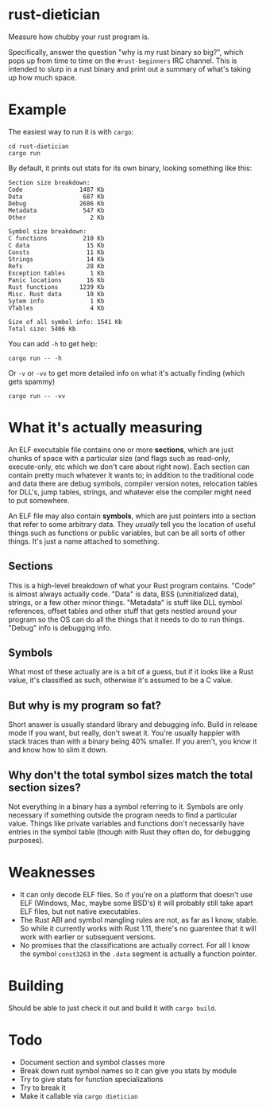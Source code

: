 # rust-dietician

Measure how chubby your rust program is.

Specifically, answer the question "why is my rust binary so big?",
which pops up from time to time on the `#rust-beginners` IRC channel.
This is intended to slurp in a rust binary and print out a summary of
what's taking up how much space.

# Example

The easiest way to run it is with `cargo`:

```
cd rust-dietician
cargo run
```

By default, it prints out stats for its own binary, looking something like this:

```
Section size breakdown:
Code                1487 Kb
Data                 687 Kb
Debug               2686 Kb
Metadata             547 Kb
Other                  2 Kb

Symbol size breakdown:
C functions          210 Kb
C data                15 Kb
Consts                11 Kb
Strings               14 Kb
Refs                  28 Kb
Exception tables       1 Kb
Panic locations       16 Kb
Rust functions      1239 Kb
Misc. Rust data       10 Kb
Sytem info             1 Kb
VTables                4 Kb

Size of all symbol info: 1541 Kb
Total size: 5406 Kb
```

You can add `-h` to get help:

```
cargo run -- -h
```

Or `-v` or `-vv` to get more detailed info on what it's actually finding (which gets spammy)

```
cargo run -- -vv
```

# What it's actually measuring

An ELF executable file contains one or more **sections**, which are just chunks of space with a
particular size (and flags such as read-only, execute-only, etc which we don't care about right now).
Each section can contain pretty much whatever it wants to; in addition to the traditional code and data
there are debug symbols, compiler version notes, relocation tables for DLL's, jump tables, strings, and
whatever else the compiler might need to put somewhere.

An ELF file may also contain **symbols**, which are just pointers into a section that refer to some
arbitrary data.  They *usually* tell you the location of useful things such as functions or public
variables, but can be all sorts of other things.  It's just a name attached to something.

## Sections

This is a high-level breakdown of what your Rust program contains.  "Code" is almost always actually
code.  "Data" is data, BSS (uninitialized data), strings, or a few other minor things.  "Metadata" is
stuff like DLL symbol references, offset tables and other stuff that gets nestled around your program so
the OS can do all the things that it needs to do to run things.  "Debug" info is debugging info.

## Symbols

What most of these actually are is a bit of a guess, but if it looks like a Rust value, it's classified
as such, otherwise it's assumed to be a C value.  

## But why is my program so fat?

Short answer is usually standard library and debugging info.  Build in release mode if you want, but
really, don't sweat it.  You're usually happier with stack traces than with a binary being 40% smaller.
If you aren't, you know it and know how to slim it down.

## Why don't the total symbol sizes match the total section sizes?

Not everything in a binary has a symbol referring to it.  Symbols are only necessary if something outside
the program needs to find a particular value.  Things like private variables and functions don't
necessarily have entries in the symbol table (though with Rust they often do, for debugging purposes).

# Weaknesses

* It can only decode ELF files.  So if you're on a platform that
  doesn't use ELF (Windows, Mac, maybe some BSD's) it will probably
  still take apart ELF files, but not native executables.
* The Rust ABI and symbol mangling rules are not, as far as I know,
  stable.  So while it currently works with Rust 1.11, there's no
  guarentee that it will work with earlier or subsequent versions.
* No promises that the classifications are actually correct.  For all
  I know the symbol `const3263` in the `.data` segment is actually a
  function pointer.


# Building

Should be able to just check it out and build it with `cargo build`.


# Todo

* Document section and symbol classes more
* Break down rust symbol names so it can give you stats by module
* Try to give stats for function specializations
* Try to break it
* Make it callable via `cargo dietician`
